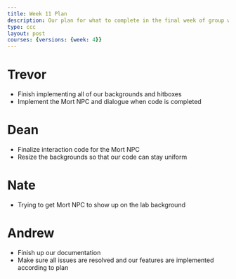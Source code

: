 ```yaml
---
title: Week 11 Plan
description: Our plan for what to complete in the final week of group work
type: ccc
layout: post
courses: {versions: {week: 4}}
---
```


# Trevor
- Finish implementing all of our backgrounds and hitboxes
- Implement the Mort NPC and dialogue when code is completed

# Dean
- Finalize interaction code for the Mort NPC
- Resize the backgrounds so that our code can stay uniform

# Nate
- Trying to get Mort NPC to show up on the lab background

# Andrew
- Finish up our documentation
- Make sure all issues are resolved and our features are implemented according to plan